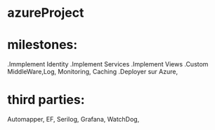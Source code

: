 # azureProject
# milestones:
.Immplement Identity
.Implement Services
.Implement Views
.Custom MiddleWare,Log, Monitoring, Caching
.Deployer sur Azure,

# third parties:
Automapper,
EF,
Serilog,
Grafana,
WatchDog,
